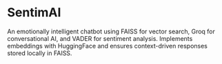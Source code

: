 # SentimAI
An emotionally intelligent chatbot using FAISS for vector search, Groq for conversational AI, and VADER for sentiment analysis. Implements embeddings with HuggingFace and ensures context-driven responses stored locally in FAISS.
